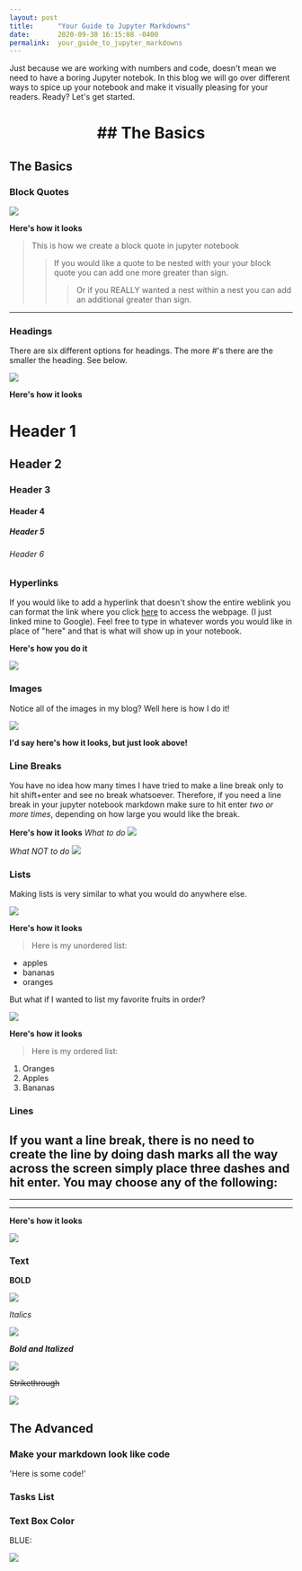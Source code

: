 ```yaml
---
layout: post
title:      "Your Guide to Jupyter Markdowns"
date:       2020-09-30 16:15:08 -0400
permalink:  your_guide_to_jupyter_markdowns
---
```



Just because we are working with numbers and code, doesn't mean we need to have a boring Jupyter notebok. In this blog we will go over different ways to spice up your notebook and make it visually pleasing for your readers. Ready? Let's get started.

<h1><center>## The Basics</center></h1>

## The Basics

### Block Quotes
<img src="https://docs.google.com/drawings/d/e/2PACX-1vR_MODhPDEDue__93s90qa4GKmSBUz0ICG0skvLbWx722YGAVMKNtH3spjLJgReIEomqI-ddS5elQtB/pub?w=281&amp;h=187">

**Here's how it looks**

> This is how we create a block quote in jupyter notebook
> > If you would like a quote to be nested with your your block quote you can add one more greater than sign.
> > > Or if you REALLY wanted a nest within a nest you can add an additional greater than sign.

_______________________________________________________________________________________
### Headings
There are six different options for headings. The more #'s there are the smaller the heading. See below.

<img src="https://docs.google.com/drawings/d/e/2PACX-1vTxBIrco2cu7NsnyKVJ9KlYE0afuo112113jetl8OiBmmcYrVFeO5WufFVSTUZ1aZO6MvY9kX6-kC0Y/pub?w=276&amp;h=288">

**Here's how it looks**
# Header 1
## Header 2
### Header 3
#### Header 4
##### Header 5
###### Header 6


### Hyperlinks
If you would like to add a hyperlink that doesn't show the entire weblink you can format the link where you click [here](www.google.com) to access the webpage. (I just linked mine to Google). Feel free to type in whatever words you would like in place of "here" and that is what will show up in your notebook.

**Here's how you do it**

<img src="https://docs.google.com/drawings/d/e/2PACX-1vQm8t1Qu4WmrA8Doe4ZzIkiXUkeRx03sZ6eqI_ZdrRxRT923CBFjPZR0E1ecVOEo-hSGF2HNaSf3TS1/pub?w=192&amp;h=100">


### Images
Notice all of the images in my blog? Well here is how I do it! 

<img src = 'url link goes here'>

**I'd say here's how it looks, but just look above!** 


### Line Breaks
You have no idea how many times I have tried to make a line break only to hit shift+enter and see no break whatsoever. Therefore, if you need a line break in your jupyter notebook markdown make sure to hit enter *two or more times*, depending on how large you would like the break.

**Here's how it looks**
*What to do*
<img src="https://docs.google.com/drawings/d/e/2PACX-1vQMPUcmDgLoCcIQlVhs-yYNjrDEf5k3KjdPZD2kj7f_BjGJw9N1AXJPkyigHzzli5g0bZ-1cQZCTHJ_/pub?w=485&amp;h=100">


*What NOT to do*
<img src="https://docs.google.com/drawings/d/e/2PACX-1vTfKSMPg5jKCoV3oXQtmeskavz3Dv0oixP5aRQwOzs7FBfj5cD3SVYMIRwvNzMDSxPIn3xcEWFSGIis/pub?w=604&amp;h=100">


### Lists
Making lists is very similar to what you would do anywhere else. 

<img src="https://docs.google.com/drawings/d/e/2PACX-1vRN5_LfsGGm1p7YWQoofgUwrof3LxLSzTcRTu8bbPq8YdmEvUC1ifQnEHS30IW8ER2G3LAaVTVn_A1h/pub?w=257&amp;h=100">

**Here's how it looks**
>Here is my unordered list:
- apples
- bananas
- oranges

But what if I wanted to list my favorite fruits in order?

<img src="https://docs.google.com/drawings/d/e/2PACX-1vSADT8fZV0ukFCpK8vanWp6Q8VdLA7R0IYWQRXWKKaPvzgRG8o5krPhG3O2ocaW68zfKONTs9_Le3eE/pub?w=233&amp;h=100">

**Here's how it looks**
>Here is my ordered list:
1. Oranges
2. Apples
3. Bananas


### Lines
If you want a line break, there is no need to create the line by doing dash marks all the way across the screen simply place three dashes and hit enter. You may choose any of the following: 
---

***

___


**Here's how it looks**

<img src="https://docs.google.com/drawings/d/e/2PACX-1vQa8kChejaUtV6P8NDmvBmCB5D5rG1MEmJbsRthABsWwB-7NeJ4jDmDLP_CQ5JCwhzxBWvw83Nrxn_m/pub?w=654&amp;h=178">


### Text
**BOLD**

<img src="https://docs.google.com/drawings/d/e/2PACX-1vTNpfAYDQVLvg3_WEXPOB58RVFsO4TPXIFkIUgSa2-9r6b5e2WORV6LetrXk6j5eBBOsisve-G17Iix/pub?w=275&amp;h=100">

*Italics*

<img src="https://docs.google.com/drawings/d/e/2PACX-1vQN231_6HD2_21AVNBKFexfwi1BRmY5eqOwM_Mnl_Lt_37GDj0Ok7Osv6GCYy7fdj0jMYTB28_52TkC/pub?w=298&amp;h=100">

***Bold and Italized***

<img src="https://docs.google.com/drawings/d/e/2PACX-1vRy2q3Ik23B9aAmZMAAdKesRMCur5GJ8IGjRgqeha_4mavbHeM1fDE_HhndQkD4LdfjLRZKVfhhV23F/pub?w=287&amp;h=100">


~~Strikethrough~~

<img src="https://docs.google.com/drawings/d/e/2PACX-1vRRvlRy5XmYfshGbGIdsUAW1yvOcAhMZIT5HEG2-jRXT78pBuH3eAcD-hl5MB8EHFXJczMcbWKWiJA5/pub?w=293&amp;h=140">

## The Advanced
### Make your markdown look like code
'Here is some code!'


### Tasks List
### Text Box Color
BLUE:

<div class='alert alert-block alert-info">

Here is a blue background box. Usually this is used to notes within the Jupyter notebook. It helps catch the attention of your reader.

GREEN:
<div class="alert alert-block alert-succes">
Here is a green background box. This is usually used for exciting or positive results!

YELLOW:
<div class="alert alert-block alert-warning">

Here is the yellow background box. Usually this is used for mathematical formuals or small warning messages. 

RED:
<div class="alert alert-block alert-danger">

Here is a red background box. This usually demonstrates bad news.



### Text Color
### Text Font
<span style="font-family:Comic Sans MC">This is a text</span>


### Embedding your tableu
%%HTML and then paste your embed link provided from tableu prior to publishing. 


%%HTML
<div class='tableauPlaceholder' id='viz1601559908930' style='position: relative'><noscript><a href='#'><img alt=' ' src='https:&#47;&#47;public.tableau.com&#47;static&#47;images&#47;Fu&#47;FunctionalityofWaterPumpsUsingLatitudeandLongitude&#47;Sheet1&#47;1_rss.png' style='border: none' /></a></noscript><object class='tableauViz'  style='display:none;'><param name='host_url' value='https%3A%2F%2Fpublic.tableau.com%2F' /> <param name='embed_code_version' value='3' /> <param name='site_root' value='' /><param name='name' value='FunctionalityofWaterPumpsUsingLatitudeandLongitude&#47;Sheet1' /><param name='tabs' value='no' /><param name='toolbar' value='yes' /><param name='static_image' value='https:&#47;&#47;public.tableau.com&#47;static&#47;images&#47;Fu&#47;FunctionalityofWaterPumpsUsingLatitudeandLongitude&#47;Sheet1&#47;1.png' /> <param name='animate_transition' value='yes' /><param name='display_static_image' value='yes' /><param name='display_spinner' value='yes' /><param name='display_overlay' value='yes' /><param name='display_count' value='yes' /><param name='language' value='en' /><param name='filter' value='publish=yes' /></object></div>                <script type='text/javascript'>                    var divElement = document.getElementById('viz1601559908930');                    var vizElement = divElement.getElementsByTagName('object')[0];                    vizElement.style.width='100%';vizElement.style.height=(divElement.offsetWidth*0.75)+'px';                    var scriptElement = document.createElement('script');                    scriptElement.src = 'https://public.tableau.com/javascripts/api/viz_v1.js';                    vizElement.parentNode.insertBefore(scriptElement, vizElement);                </script>

